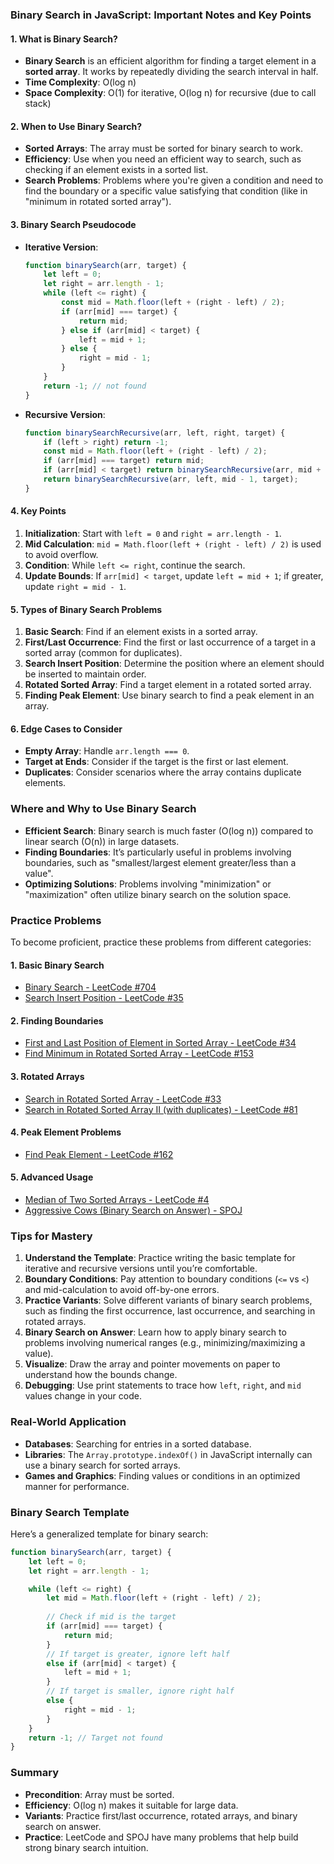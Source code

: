 
### **Binary Search in JavaScript: Important Notes and Key Points**

#### **1. What is Binary Search?**
- **Binary Search** is an efficient algorithm for finding a target element in a **sorted array**. It works by repeatedly dividing the search interval in half.
- **Time Complexity**: O(log n)
- **Space Complexity**: O(1) for iterative, O(log n) for recursive (due to call stack)

#### **2. When to Use Binary Search?**
- **Sorted Arrays**: The array must be sorted for binary search to work.
- **Efficiency**: Use when you need an efficient way to search, such as checking if an element exists in a sorted list.
- **Search Problems**: Problems where you're given a condition and need to find the boundary or a specific value satisfying that condition (like in "minimum in rotated sorted array").

#### **3. Binary Search Pseudocode**
- **Iterative Version**:
  ```javascript
  function binarySearch(arr, target) {
      let left = 0;
      let right = arr.length - 1;
      while (left <= right) {
          const mid = Math.floor(left + (right - left) / 2);
          if (arr[mid] === target) {
              return mid;
          } else if (arr[mid] < target) {
              left = mid + 1;
          } else {
              right = mid - 1;
          }
      }
      return -1; // not found
  }
  ```
- **Recursive Version**:
  ```javascript
  function binarySearchRecursive(arr, left, right, target) {
      if (left > right) return -1;
      const mid = Math.floor(left + (right - left) / 2);
      if (arr[mid] === target) return mid;
      if (arr[mid] < target) return binarySearchRecursive(arr, mid + 1, right, target);
      return binarySearchRecursive(arr, left, mid - 1, target);
  }
  ```

#### **4. Key Points**
1. **Initialization**: Start with `left = 0` and `right = arr.length - 1`.
2. **Mid Calculation**: `mid = Math.floor(left + (right - left) / 2)` is used to avoid overflow.
3. **Condition**: While `left <= right`, continue the search.
4. **Update Bounds**: If `arr[mid] < target`, update `left = mid + 1`; if greater, update `right = mid - 1`.

#### **5. Types of Binary Search Problems**
1. **Basic Search**: Find if an element exists in a sorted array.
2. **First/Last Occurrence**: Find the first or last occurrence of a target in a sorted array (common for duplicates).
3. **Search Insert Position**: Determine the position where an element should be inserted to maintain order.
4. **Rotated Sorted Array**: Find a target element in a rotated sorted array.
5. **Finding Peak Element**: Use binary search to find a peak element in an array.

#### **6. Edge Cases to Consider**
- **Empty Array**: Handle `arr.length === 0`.
- **Target at Ends**: Consider if the target is the first or last element.
- **Duplicates**: Consider scenarios where the array contains duplicate elements.

### **Where and Why to Use Binary Search**
- **Efficient Search**: Binary search is much faster (O(log n)) compared to linear search (O(n)) in large datasets.
- **Finding Boundaries**: It’s particularly useful in problems involving boundaries, such as "smallest/largest element greater/less than a value".
- **Optimizing Solutions**: Problems involving "minimization" or "maximization" often utilize binary search on the solution space.

### **Practice Problems**
To become proficient, practice these problems from different categories:

#### **1. Basic Binary Search**
- [Binary Search - LeetCode #704](https://leetcode.com/problems/binary-search/)
- [Search Insert Position - LeetCode #35](https://leetcode.com/problems/search-insert-position/)

#### **2. Finding Boundaries**
- [First and Last Position of Element in Sorted Array - LeetCode #34](https://leetcode.com/problems/find-first-and-last-position-of-element-in-sorted-array/)
- [Find Minimum in Rotated Sorted Array - LeetCode #153](https://leetcode.com/problems/find-minimum-in-rotated-sorted-array/)

#### **3. Rotated Arrays**
- [Search in Rotated Sorted Array - LeetCode #33](https://leetcode.com/problems/search-in-rotated-sorted-array/)
- [Search in Rotated Sorted Array II (with duplicates) - LeetCode #81](https://leetcode.com/problems/search-in-rotated-sorted-array-ii/)

#### **4. Peak Element Problems**
- [Find Peak Element - LeetCode #162](https://leetcode.com/problems/find-peak-element/)

#### **5. Advanced Usage**
- [Median of Two Sorted Arrays - LeetCode #4](https://leetcode.com/problems/median-of-two-sorted-arrays/)
- [Aggressive Cows (Binary Search on Answer) - SPOJ](https://www.spoj.com/problems/AGGRCOW/)

### **Tips for Mastery**
1. **Understand the Template**: Practice writing the basic template for iterative and recursive versions until you’re comfortable.
2. **Boundary Conditions**: Pay attention to boundary conditions (`<=` vs `<`) and mid-calculation to avoid off-by-one errors.
3. **Practice Variants**: Solve different variants of binary search problems, such as finding the first occurrence, last occurrence, and searching in rotated arrays.
4. **Binary Search on Answer**: Learn how to apply binary search to problems involving numerical ranges (e.g., minimizing/maximizing a value).
5. **Visualize**: Draw the array and pointer movements on paper to understand how the bounds change.
6. **Debugging**: Use print statements to trace how `left`, `right`, and `mid` values change in your code.

### **Real-World Application**
- **Databases**: Searching for entries in a sorted database.
- **Libraries**: The `Array.prototype.indexOf()` in JavaScript internally can use a binary search for sorted arrays.
- **Games and Graphics**: Finding values or conditions in an optimized manner for performance.

### **Binary Search Template**
Here’s a generalized template for binary search:
```javascript
function binarySearch(arr, target) {
    let left = 0;
    let right = arr.length - 1;

    while (left <= right) {
        let mid = Math.floor(left + (right - left) / 2);
        
        // Check if mid is the target
        if (arr[mid] === target) {
            return mid;
        }
        // If target is greater, ignore left half
        else if (arr[mid] < target) {
            left = mid + 1;
        }
        // If target is smaller, ignore right half
        else {
            right = mid - 1;
        }
    }
    return -1; // Target not found
}
```
### **Summary**
- **Precondition**: Array must be sorted.
- **Efficiency**: O(log n) makes it suitable for large data.
- **Variants**: Practice first/last occurrence, rotated arrays, and binary search on answer.
- **Practice**: LeetCode and SPOJ have many problems that help build strong binary search intuition.

